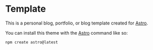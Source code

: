 # Template

This is a personal blog, portfolio, or blog template created for [Astro](https://astro.build).


You can install this theme with the [Astro](https://astro.build) command like so:

```js
npm create astro@latest 
```
